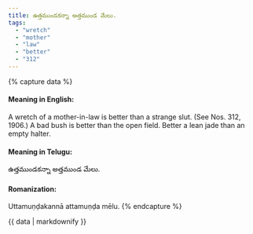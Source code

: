 ```yaml
---
title: ఉత్తముండకన్నా అత్తముండ మేలు.
tags:
  - "wretch"
  - "mother"
  - "law"
  - "better"
  - "312"
---
```


{% capture data %}
#### Meaning in English:
A wretch of a mother-in-law is better than a strange slut.
(See Nos. 312, 1906.)
A bad bush is better than the open field.
Better a lean jade than an empty halter.

#### Meaning in Telugu:
ఉత్తముండకన్నా అత్తముండ మేలు.

#### Romanization:
Uttamuṇḍakannā attamuṇḍa mēlu.
{% endcapture %}

{{ data | markdownify }}

